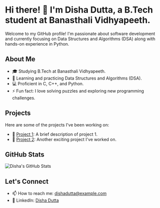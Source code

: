 # Hi there! 👋 I'm Disha Dutta, a B.Tech student at Banasthali Vidhyapeeth.

Welcome to my GitHub profile! I'm passionate about software development and currently focusing on Data Structures and Algorithms (DSA) along with hands-on experience in Python.

## About Me

- 🎓 Studying B.Tech at Banasthali Vidhyapeeth.
- 🌱 Learning and practicing Data Structures and Algorithms (DSA).
- 💻 Proficient in C, C++, and Python.
- ⚡ Fun fact: I love solving puzzles and exploring new programming challenges.

## Projects

Here are some of the projects I've been working on:

- 🚀 [Project 1](https://github.com/dishadutta04/project1): A brief description of project 1.
- 🌟 [Project 2](https://github.com/dishadutta04/project2): Another exciting project I've worked on.

## GitHub Stats

![Disha's GitHub Stats](https://github-readme-stats.vercel.app/api?username=dishadutta04&show_icons=true&hide=contribs&count_private=true&hide_border=true)

## Let's Connect

- 📫 How to reach me: dishadutta@example.com
- 💼 LinkedIn: [Disha Dutta](https://www.linkedin.com/in/disha-dutta/)

